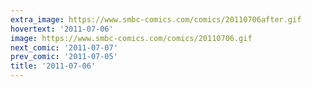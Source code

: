 ```yaml
---
extra_image: https://www.smbc-comics.com/comics/20110706after.gif
hovertext: '2011-07-06'
image: https://www.smbc-comics.com/comics/20110706.gif
next_comic: '2011-07-07'
prev_comic: '2011-07-05'
title: '2011-07-06'
---
```


